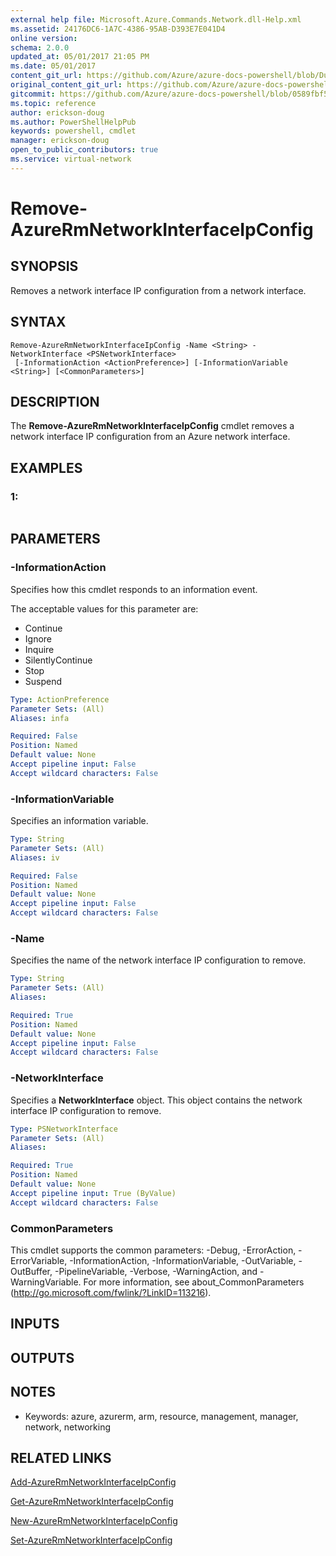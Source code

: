 ```yaml
---
external help file: Microsoft.Azure.Commands.Network.dll-Help.xml
ms.assetid: 24176DC6-1A7C-4386-95AB-D393E7E041D4
online version:
schema: 2.0.0
updated_at: 05/01/2017 21:05 PM
ms.date: 05/01/2017
content_git_url: https://github.com/Azure/azure-docs-powershell/blob/DuncanmaMSFT-patch-1/azureps-cmdlets-docs/ResourceManager/AzureRM.Network/v1.0.13/Remove-AzureRmNetworkInterfaceIpConfig.md
original_content_git_url: https://github.com/Azure/azure-docs-powershell/blob/DuncanmaMSFT-patch-1/azureps-cmdlets-docs/ResourceManager/AzureRM.Network/v1.0.13/Remove-AzureRmNetworkInterfaceIpConfig.md
gitcommit: https://github.com/Azure/azure-docs-powershell/blob/0589fbf53d27e39e0cf445261d29c64fb0859d62
ms.topic: reference
author: erickson-doug
ms.author: PowerShellHelpPub
keywords: powershell, cmdlet
manager: erickson-doug
open_to_public_contributors: true
ms.service: virtual-network
---
```


# Remove-AzureRmNetworkInterfaceIpConfig

## SYNOPSIS
Removes a network interface IP configuration from a network interface.

## SYNTAX

```
Remove-AzureRmNetworkInterfaceIpConfig -Name <String> -NetworkInterface <PSNetworkInterface>
 [-InformationAction <ActionPreference>] [-InformationVariable <String>] [<CommonParameters>]
```

## DESCRIPTION
The **Remove-AzureRmNetworkInterfaceIpConfig** cmdlet removes a network interface IP configuration from an Azure network interface.

## EXAMPLES

### 1:
```

```

## PARAMETERS

### -InformationAction
Specifies how this cmdlet responds to an information event.

The acceptable values for this parameter are:

- Continue
- Ignore
- Inquire
- SilentlyContinue
- Stop
- Suspend

```yaml
Type: ActionPreference
Parameter Sets: (All)
Aliases: infa

Required: False
Position: Named
Default value: None
Accept pipeline input: False
Accept wildcard characters: False
```

### -InformationVariable
Specifies an information variable.

```yaml
Type: String
Parameter Sets: (All)
Aliases: iv

Required: False
Position: Named
Default value: None
Accept pipeline input: False
Accept wildcard characters: False
```

### -Name
Specifies the name of the network interface IP configuration to remove.

```yaml
Type: String
Parameter Sets: (All)
Aliases: 

Required: True
Position: Named
Default value: None
Accept pipeline input: False
Accept wildcard characters: False
```

### -NetworkInterface
Specifies a **NetworkInterface** object.
This object contains the network interface IP configuration to remove.

```yaml
Type: PSNetworkInterface
Parameter Sets: (All)
Aliases: 

Required: True
Position: Named
Default value: None
Accept pipeline input: True (ByValue)
Accept wildcard characters: False
```

### CommonParameters
This cmdlet supports the common parameters: -Debug, -ErrorAction, -ErrorVariable, -InformationAction, -InformationVariable, -OutVariable, -OutBuffer, -PipelineVariable, -Verbose, -WarningAction, and -WarningVariable. For more information, see about_CommonParameters (http://go.microsoft.com/fwlink/?LinkID=113216).

## INPUTS

## OUTPUTS

## NOTES
* Keywords: azure, azurerm, arm, resource, management, manager, network, networking

## RELATED LINKS

[Add-AzureRmNetworkInterfaceIpConfig](./Add-AzureRmNetworkInterfaceIpConfig.md)

[Get-AzureRmNetworkInterfaceIpConfig](./Get-AzureRmNetworkInterfaceIpConfig.md)

[New-AzureRmNetworkInterfaceIpConfig](./New-AzureRmNetworkInterfaceIpConfig.md)

[Set-AzureRmNetworkInterfaceIpConfig](./Set-AzureRmNetworkInterfaceIpConfig.md)



